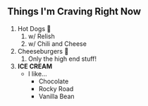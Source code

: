 ## Things I'm Craving Right Now
1. Hot Dogs 🌭
   1. w/ Relish
   2. w/ Chili and Cheese
2. Cheeseburgers 🍔
   1. Only the high end stuff!
3. **ICE CREAM**
   - I like...
      - Chocolate
      - Rocky Road
      - Vanilla Bean
